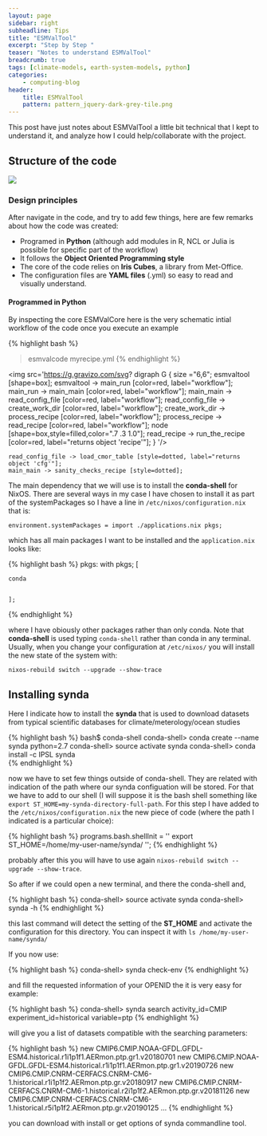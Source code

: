 ```yaml
---
layout: page
sidebar: right
subheadline: Tips
title: "ESMValTool"
excerpt: "Step by Step "
teaser: "Notes to understand ESMValTool"
breadcrumb: true
tags: [climate-models, earth-system-models, python]
categories:
    - computing-blog
header:
    title: ESMValTool
    pattern: pattern_jquery-dark-grey-tile.png
---
```




This post have just notes about ESMValTool a little bit technical that I kept to understand it, and analyze
how I could help/collaborate with the project.

## Structure of the code

<img src='https://g.gravizo.com/svg?
 digraph G {
   main -> parse -> execute;
   main -> initio;
   main -> cleanup;
   execute -> make_string;
   execute -> printf
   initio -> make_string;
   main -> printf;
   execute -> compare;
 }
'/>

### Design principles

After navigate in the code, and try to add few things, here are few remarks about how the code was created:

- Programed in **Python** (although add modules in R, NCL or Julia is possible for specific part of the workflow)
- It follows the **Object Oriented Programming style**
- The core of the code relies on **Iris Cubes**, a library from Met-Office.
- The configuration files are **YAML files** (.yml) so easy to read and visually understand.


#### Programmed in Python

By inspecting the core ESMValCore here is the very schematic intial workflow of the code once you execute an example

{% highlight bash %}
> esmvalcode myrecipe.yml
{% endhighlight %}


<img src='https://g.gravizo.com/svg?
 digraph G {
    size ="6,6";
    esmvaltool [shape=box];
    esmvaltool -> main_run [color=red, label="workflow"];
    main_run -> main_main [color=red, label="workflow"];
    main_main -> read_config_file [color=red, label="workflow"];
    read_config_file -> create_work_dir [color=red, label="workflow"];
    create_work_dir -> process_recipe [color=red, label="workflow"];
    process_recipe -> read_recipe [color=red, label="workflow"];
    node [shape=box,style=filled,color=".7 .3 1.0"];
    read_recipe -> run_the_recipe [color=red, label="returns object 'recipe'"];
 }
'/>


    read_config_file -> load_cmor_table [style=dotted, label="returns object 'cfg'"];
    main_main -> sanity_checks_recipe [style=dotted];


The main dependency that we will use is to install the **conda-shell** for NixOS. There are several ways in my
case I have chosen to install it as part of the systemPackages so I have a line in `/etc/nixos/configuration.nix` that is:

`environment.systemPackages = import ./applications.nix pkgs;`

which has all main packages I want to be installed and the `application.nix` looks like:


{% highlight bash %}
pkgs: with pkgs; [


    conda
    
    
    ];
{% endhighlight %}

   
where I have obiously other packages rather than only conda. Note that **conda-shell** is used typing `conda-shell` rather than conda in any terminal. Usually, when you change your  configuration at `/etc/nixos/`
you will install the new state of the system with:

`nixos-rebuild switch --upgrade --show-trace`

## Installing synda

Here I indicate how to install the **synda** that is used to download datasets from typical scientific databases for climate/meterology/ocean studies

{% highlight bash %}
bash$ conda-shell
conda-shell> conda create --name synda python=2.7 
conda-shell> source activate synda
conda-shell> conda install -c IPSL synda          
{% endhighlight %}

now we have to set few things outside of conda-shell. They are related with indication of the path where our synda configuation will be stored. For that we have to add to our shell (I will suppose it is the bash shell something like `export ST_HOME=my-synda-directory-full-path`. For this step I have added to the `/etc/nixos/configuration.nix` the new piece of code (where the path I indicated is a particular choice):

{% highlight bash %}
programs.bash.shellInit =
     ''
     export ST_HOME=/home/my-user-name/synda/
     '';
{% endhighlight %}

probably after this you will have to use again `nixos-rebuild switch --upgrade --show-trace`.

So after if we could open a new terminal, and there the conda-shell and,

{% highlight bash %}
conda-shell> source activate synda
conda-shell> synda -h
{% endhighlight %}

this last command will detect the setting of the **ST_HOME** and activate the configuration for this directory. You can inspect it with `ls /home/my-user-name/synda/`

If you now use:

{% highlight bash %}
conda-shell> synda check-env
{% endhighlight %}

and fill the requested information of your OPENID the it is very easy for example:

{% highlight bash %}
conda-shell> synda search activity_id=CMIP experiment_id=historical  variable=ptp
{% endhighlight %}

will give you a list of datasets compatible with the searching parameters:


{% highlight bash %}
new  CMIP6.CMIP.NOAA-GFDL.GFDL-ESM4.historical.r1i1p1f1.AERmon.ptp.gr1.v20180701
new  CMIP6.CMIP.NOAA-GFDL.GFDL-ESM4.historical.r1i1p1f1.AERmon.ptp.gr1.v20190726
new  CMIP6.CMIP.CNRM-CERFACS.CNRM-CM6-1.historical.r1i1p1f2.AERmon.ptp.gr.v20180917
new  CMIP6.CMIP.CNRM-CERFACS.CNRM-CM6-1.historical.r2i1p1f2.AERmon.ptp.gr.v20181126
new  CMIP6.CMIP.CNRM-CERFACS.CNRM-CM6-1.historical.r5i1p1f2.AERmon.ptp.gr.v20190125
...
{% endhighlight %}

you can download with install or get options of synda commandline tool. 









